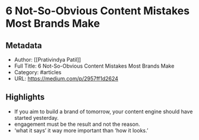 # 6 Not-So-Obvious Content Mistakes Most Brands Make

## Metadata
- Author: [[Prativindya Patil]]
- Full Title: 6 Not-So-Obvious Content Mistakes Most Brands Make
- Category: #articles
- URL: https://medium.com/p/2957ff1d2624

## Highlights
- If you aim to build a brand of tomorrow, your content engine should have started yesterday.
- engagement must be the result and not the reason.
- ‘what it says’ it way more important than ‘how it looks.’
